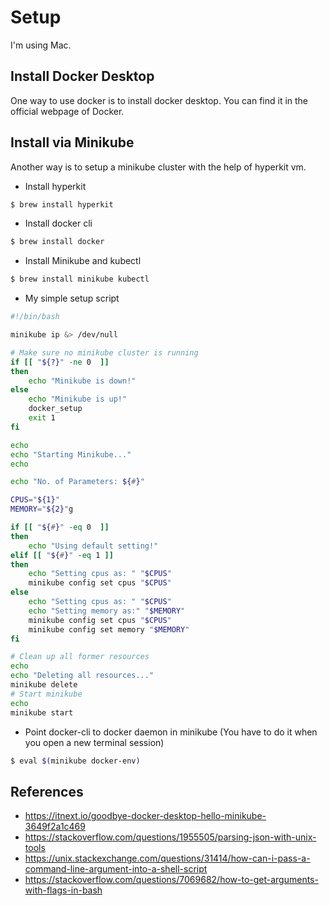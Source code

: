 # Setup

I'm using Mac.

## Install Docker Desktop
One way to use docker is to install docker desktop. You can find it in the official webpage of Docker.

## Install via Minikube
Another way is to setup a minikube cluster with the help of hyperkit vm.

- Install hyperkit
```bash
$ brew install hyperkit
```
- Install docker cli
```bash
$ brew install docker
```
- Install Minikube and kubectl
```bash
$ brew install minikube kubectl
```
- My simple setup script
```bash
#!/bin/bash

minikube ip &> /dev/null

# Make sure no minikube cluster is running
if [[ "${?}" -ne 0  ]]
then
    echo "Minikube is down!"
else
    echo "Minikube is up!"
    docker_setup
    exit 1
fi

echo
echo "Starting Minikube..."
echo

echo "No. of Parameters: ${#}"

CPUS="${1}"
MEMORY="${2}"g

if [[ "${#}" -eq 0  ]]
then
    echo "Using default setting!"
elif [[ "${#}" -eq 1 ]]
then
    echo "Setting cpus as: " "$CPUS"
    minikube config set cpus "$CPUS"
else
    echo "Setting cpus as: " "$CPUS"
    echo "Setting memory as:" "$MEMORY"
    minikube config set cpus "$CPUS"
    minikube config set memory "$MEMORY"
fi

# Clean up all former resources
echo
echo "Deleting all resources..."
minikube delete
# Start minikube
echo
minikube start
```
- Point docker-cli to docker daemon in minikube (You have to do it when you open a new terminal session)
```bash
$ eval $(minikube docker-env)
```

## References
- https://itnext.io/goodbye-docker-desktop-hello-minikube-3649f2a1c469
- https://stackoverflow.com/questions/1955505/parsing-json-with-unix-tools
- https://unix.stackexchange.com/questions/31414/how-can-i-pass-a-command-line-argument-into-a-shell-script
- https://stackoverflow.com/questions/7069682/how-to-get-arguments-with-flags-in-bash

